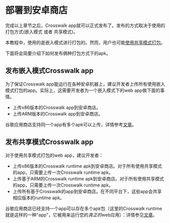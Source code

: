 # 部署到安卓商店

完成以上章节之后，Crosswalk app就可以正式发布了。发布的方式取决于使用的打包方式(嵌入模式 或者 共享模式)。

本教程中，使用的是嵌入模式进行打包的。然而，用户也可能[使用共享模式打包](/documentation/android/run_on_android.html#shared-vs-embedded-mode)。

下面将会简要介绍下如何发布俩种打包方式下的apk。

## 发布嵌入模式Crosswalk app

为了保证Crosswalk app能运行在各种安卓机器上，建议开发者上传所有使用嵌入模式打包的app。实际上，这需要开发者为一个嵌入模式下的web app做下面的事情。

*   上传x86版本的Crosswalk app到安卓商店。
*   上传ARM版本的Crosswalk app到安卓商店。

谷歌应用商店支持同一个app有多个apk可以上传，详情参考[文章](http://developer.android.com/google/play/publishing/multiple-apks.html)。

## 发布共享模式Crosswalk app

对于使用共享模式打包的web app，建议开发者：

*   上传x86版本的Crosswalk runtime apk到安卓商店。对于所有使用共享模式的app，只需要上传一次Crosswalk runtime apk。
*   上传基于ARM的Crosswalk runtime apk到安卓商店。对于所有使用共享模式的app，只需要上传一次Crosswalk runtime apk。
*   上传所有基于Crosswalk的app到安卓商店。在不同平台下，这些app会共享相应版本的runtime apk。

谷歌应用商店已经支持一个app可以存在多个apk包（这里的Crosswalk runtime就是这样的一种"app"，它被用来运行您的*真正的*web应用）：详情参见[文章](http://developer.android.com/google/play/publishing/multiple-apks.html)。
